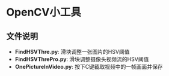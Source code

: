 # OpenCV小工具

## 文件说明
- **FindHSVThre.py**: 滑块调整一张图片的HSV阈值
- **FindHSVThrePro.py**: 滑块调整摄像头视频流的HSV阈值
- **OnePictureInVideo.py**: 按下C键截取视频中的一帧画面并保存